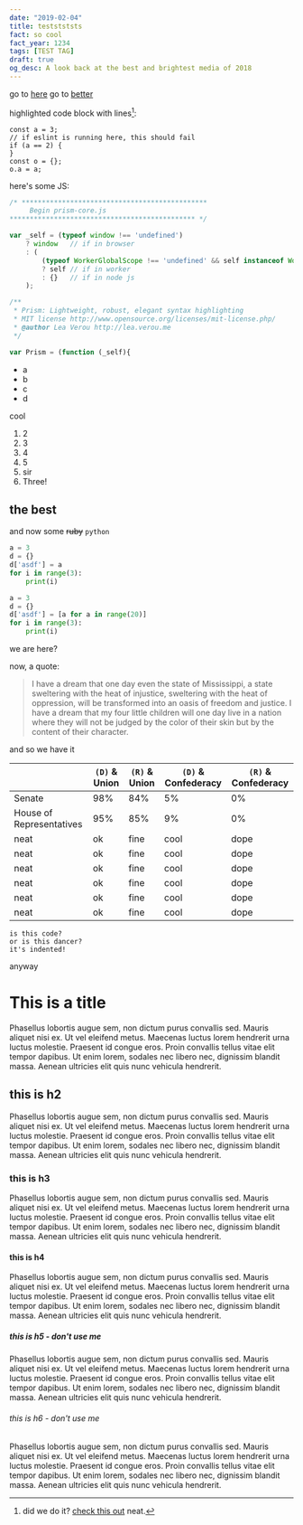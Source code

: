 ```yaml
---
date: "2019-02-04"
title: teststststs
fact: so cool
fact_year: 1234
tags: [TEST TAG]
draft: true
og_desc: A look back at the best and brightest media of 2018
---
```


go to [here](#here)
go to [better](#the-best)

highlighted code block with lines[^1]:

```js{numberLines: true}
const a = 3;
// if eslint is running here, this should fail
if (a == 2) {
}
const o = {};
o.a = a;
```

here's some JS:

```js
/* **********************************************
     Begin prism-core.js
********************************************** */

var _self = (typeof window !== 'undefined')
	? window   // if in browser
	: (
		(typeof WorkerGlobalScope !== 'undefined' && self instanceof WorkerGlobalScope)
		? self // if in worker
		: {}   // if in node js
	);

/**
 * Prism: Lightweight, robust, elegant syntax highlighting
 * MIT license http://www.opensource.org/licenses/mit-license.php/
 * @author Lea Verou http://lea.verou.me
 */

var Prism = (function (_self){
```

- a
- b
- c
- d

cool

1. 2
2. 3
3. 4
4. 5
5. sir
6. Three!

## the best

and now some ~~ruby~~ `python`

```py {3,5}
a = 3
d = {}
d['asdf'] = a
for i in range(3):
    print(i)
```

```py {1,4}{numberLines: true}
a = 3
d = {}
d['asdf'] = [a for a in range(20)]
for i in range(3):
    print(i)
```

<a name="here" />
we are here?

now, a quote:

> I have a dream that one day even the state of Mississippi, a state sweltering with the heat of injustice, sweltering with the heat of oppression, will be transformed into an oasis of freedom and justice. I have a dream that my four little children will one day live in a nation where they will not be judged by the color of their skin but by the content of their character.

and so we have it

|                          | `(D)` & Union | `(R)` & Union | `(D)` & Confederacy | `(R)` & Confederacy |
| ------------------------ | ------------- | ------------- | ------------------- | ------------------- |
| Senate                   | 98%           | 84%           | 5%                  | 0%                  |
| House of Representatives | 95%           | 85%           | 9%                  | 0%                  |
| neat                     | ok            | fine          | cool                | dope                |
| neat                     | ok            | fine          | cool                | dope                |
| neat                     | ok            | fine          | cool                | dope                |
| neat                     | ok            | fine          | cool                | dope                |
| neat                     | ok            | fine          | cool                | dope                |
| neat                     | ok            | fine          | cool                | dope                |

    is this code?
    or is this dancer?
    it's indented!

anyway

# This is a title

Phasellus lobortis augue sem, non dictum purus convallis sed. Mauris aliquet nisi ex. Ut vel eleifend metus. Maecenas luctus lorem hendrerit urna luctus molestie. Praesent id congue eros. Proin convallis tellus vitae elit tempor dapibus. Ut enim lorem, sodales nec libero nec, dignissim blandit massa. Aenean ultricies elit quis nunc vehicula hendrerit.

## this is h2

Phasellus lobortis augue sem, non dictum purus convallis sed. Mauris aliquet nisi ex. Ut vel eleifend metus. Maecenas luctus lorem hendrerit urna luctus molestie. Praesent id congue eros. Proin convallis tellus vitae elit tempor dapibus. Ut enim lorem, sodales nec libero nec, dignissim blandit massa. Aenean ultricies elit quis nunc vehicula hendrerit.

### this is h3

Phasellus lobortis augue sem, non dictum purus convallis sed. Mauris aliquet nisi ex. Ut vel eleifend metus. Maecenas luctus lorem hendrerit urna luctus molestie. Praesent id congue eros. Proin convallis tellus vitae elit tempor dapibus. Ut enim lorem, sodales nec libero nec, dignissim blandit massa. Aenean ultricies elit quis nunc vehicula hendrerit.

#### this is h4

Phasellus lobortis augue sem, non dictum purus convallis sed. Mauris aliquet nisi ex. Ut vel eleifend metus. Maecenas luctus lorem hendrerit urna luctus molestie. Praesent id congue eros. Proin convallis tellus vitae elit tempor dapibus. Ut enim lorem, sodales nec libero nec, dignissim blandit massa. Aenean ultricies elit quis nunc vehicula hendrerit.

##### this is h5 - don't use me

Phasellus lobortis augue sem, non dictum purus convallis sed. Mauris aliquet nisi ex. Ut vel eleifend metus. Maecenas luctus lorem hendrerit urna luctus molestie. Praesent id congue eros. Proin convallis tellus vitae elit tempor dapibus. Ut enim lorem, sodales nec libero nec, dignissim blandit massa. Aenean ultricies elit quis nunc vehicula hendrerit.

###### this is h6 - don't use me

Phasellus lobortis augue sem, non dictum purus convallis sed. Mauris aliquet nisi ex. Ut vel eleifend metus. Maecenas luctus lorem hendrerit urna luctus molestie. Praesent id congue eros. Proin convallis tellus vitae elit tempor dapibus. Ut enim lorem, sodales nec libero nec, dignissim blandit massa. Aenean ultricies elit quis nunc vehicula hendrerit.

[^1]: did we do it? [check this out](https://google.com) neat.
